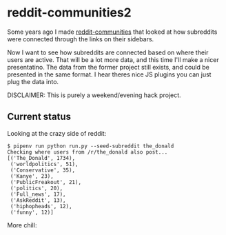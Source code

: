 # reddit-communities2

Some years ago I made [reddit-communities](https://github.com/benediktkr/reddit-communities) that looked at how subreddits were connected through the links on their sidebars.

Now I want to see how subreddits are connected based on where their users are active. That will be a lot more data, and this time I'll make a nicer presentatino. The data from the former project still exists, and could be presented in the same format. I hear theres nice JS plugins you can just plug the data into.

DISCLAIMER: This is purely a weekend/evening hack project.

## Current status

Looking at the crazy side of reddit:

```
$ pipenv run python run.py --seed-subreddit the_donald
Checking where users from /r/the_donald also post...
[('The_Donald', 1734),
 ('worldpolitics', 51),
 ('Conservative', 35),
 ('Kanye', 23),
 ('PublicFreakout', 21),
 ('politics', 20),
 ('Full_news', 17),
 ('AskReddit', 13),
 ('hiphopheads', 12),
 ('funny', 12)]
 ```

 More chill:
